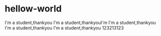 # hellow-world
I'm a student,thankyou
I'm a student,thankyouI'm 
I'm a student,thankyou
I'm a student,thankyou
I'm a student,thankyou
123213123
